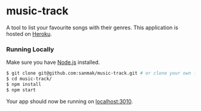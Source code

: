 # music-track

A tool to list your favourite songs with their genres. This application is hosted on [Heroku](https://music-track.herokuapp.com/).
### Running Locally
Make sure you have [Node.js](http://nodejs.org/) installed.
```sh
$ git clone git@github.com:sanmak/music-track.git # or clone your own fork
$ cd music-track/
$ npm install
$ npm start
```
Your app should now be running on [localhost:3010](http://localhost:3010/).
